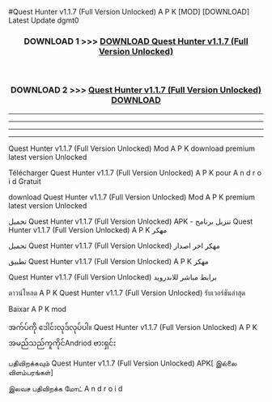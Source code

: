 #Quest Hunter  v1.1.7 (Full Version Unlocked) A P K [MOD] [DOWNLOAD] Latest Update dgmt0



<div align="center">

<h3>DOWNLOAD 1 >>> <a href="https://teeasianyam.web.app?sq=Quest Hunter  v1.1.7 (Full Version Unlocked)">DOWNLOAD Quest Hunter  v1.1.7 (Full Version Unlocked) </a></h3><br>

<h3>DOWNLOAD 2 >>> <a href="https://teeasianyam.web.app?sq=Quest Hunter  v1.1.7 (Full Version Unlocked) ">Quest Hunter  v1.1.7 (Full Version Unlocked)  DOWNLOAD </a></h3>

</div>


----------------------------------------------------------

----------------------------------------------------------

----------------------------------------------------------

----------------------------------------------------------


Quest Hunter  v1.1.7 (Full Version Unlocked)  Mod A P K download premium latest version Unlocked

Télécharger Quest Hunter  v1.1.7 (Full Version Unlocked)  A P K pour A n d r o i d Gratuit

download Quest Hunter  v1.1.7 (Full Version Unlocked)  Mod A P K premium latest version Unlocked

تحميل Quest Hunter  v1.1.7 (Full Version Unlocked)  APK - تنزيل برنامج Quest Hunter  v1.1.7 (Full Version Unlocked)  A P K مهكر

تحميل Quest Hunter  v1.1.7 (Full Version Unlocked)  مهكر اخر اصدار

تطبيق Quest Hunter  v1.1.7 (Full Version Unlocked)  A P K مهكر

Quest Hunter  v1.1.7 (Full Version Unlocked)  برابط مباشر للاندرويد

ดาวน์โหลด A P K Quest Hunter  v1.1.7 (Full Version Unlocked)  รับเวอร์ชันล่าสุด

Baixar A P K mod

အက်ပ်ကို ဒေါင်းလုဒ်လုပ်ပါ။ Quest Hunter  v1.1.7 (Full Version Unlocked)  A P K အမည်သည်ကူကိုင်Andriod ဗားရှင်း

பதிவிறக்கவும் Quest Hunter  v1.1.7 (Full Version Unlocked)  APK[ இல்லை விளம்பரங்கள்] 
 
இலவச பதிவிறக்க மோட் A n d r o i d



